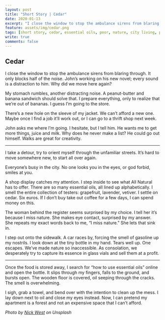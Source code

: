 ```yaml
---
layout: post
title: "Short Story | Cedar"
date: 2020-01-13
excerpt: "I close the window to stop the ambulance sirens from blaring through. It only blocks half of the noise."
feature: assets/img/cedar.png
tags: [short story, cedar, essential oils, poor, nature, city living, pollution]
write: true
comments: false
---
```

## Cedar

I close the window to stop the ambulance sirens from blaring through. It only blocks half of the noise. John’s working on his new novel; every sound is a distraction to him. Why did we move here again?

My stomach rumbles, another distracting noise. A peanut-butter and banana sandwich should solve that. I prepare everything, only to realize that we’re out of bananas. I guess I’m going to the store. 

There’s a new hole on the sleeve of my jacket. We can’t afford a new one. Maybe once I find a job it’ll work out, or I can go to a thrift shop next week.

John asks me where I’m going. I hesitate, but I tell him. He wants me to get more things, juice and milk. Why does he never make a list? He could go out himself. Walks are great for creativity.

***

I take a detour, try to orient myself through the unfamiliar streets. It’s hard to move somewhere new, to start all over again. 

Everyone’s busy in the city. No one looks you in the eyes, or god forbid, smiles at you.

A shop display catches my attention. I step inside to see what All Natural has to offer. There are so many essential oils, all lined up alphabetically. I smell the entire collection of testers: grapefruit, lavender, vetiver. I settle on cedar. Six euros. If I don’t buy take out coffee for a few days, I can spend money on this. 

The woman behind the register seems surprised by my choice. I tell her it’s because I miss nature. She makes eye contact, surprised by my answer. She repeats my exact words back to me, “I miss nature.” She lets that sink in.

I step out onto the sidewalk. A car races by, forcing the smell of gasoline up my nostrils. I look down at the tiny bottle in my hand. Tears well up. One escapes. We’ve made nature so inaccessible. As consolation, we desperately try to capture its essence in glass vials and sell them at a profit. 

***

Once the food is stored away, I search for “how to use essential oils” online and open the bottle. It slips through my fingers, falls to the ground, and bursts open. The wooden floor is covered, oil seeping through the cracks. The smell is overwhelming. 

I sigh, grab a towel, and bend over with the intention to clean up the mess. I lay down next to oil and close my eyes instead. Now, I can pretend my apartment is a forest and not an expensive space that I can’t afford.


*Photo by <a target="_blank" href="https://unsplash.com/@nickwest">Nick West</a> on Unsplash*
